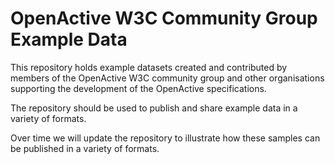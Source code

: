 # OpenActive W3C Community Group Example Data

This repository holds example datasets created and contributed by members of 
the OpenActive W3C community group and other organisations supporting the 
development of the OpenActive specifications.

The repository should be used to publish and share example data in a variety of 
formats. 

Over time we will update the repository to illustrate how these samples can be 
published in a variety of formats.

